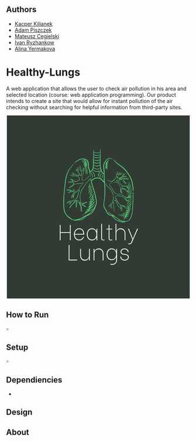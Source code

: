 ## Authors
- [Kacper Kilianek](https://github.com/Kkilianek)
- [Adam Piszczek](https://github.com/AdamPiszczek)
- [Mateusz Cegielski](https://github.com/MateuszCegielski)
- [Ivan Ryzhankow](https://github.com/ToCatharsis)
- [Alina Yermakova](https://github.com/AlinaYermakova)

# Healthy-Lungs
A web application that allows the user to check air pollution in his area and selected location (course: web application programming). Our product intends to create a site that would allow for instant pollution of the air checking without searching for helpful information from third-party sites.

<p align="center">
  <img width="500" height="500" src="https://github.com/Adam1904/Healthy-Lungs/blob/main/Logo.png">
</p>

## How to Run

```sh
> 
```

## Setup

```sh
> 
```

## Dependiencies
- 

## Design

## About
